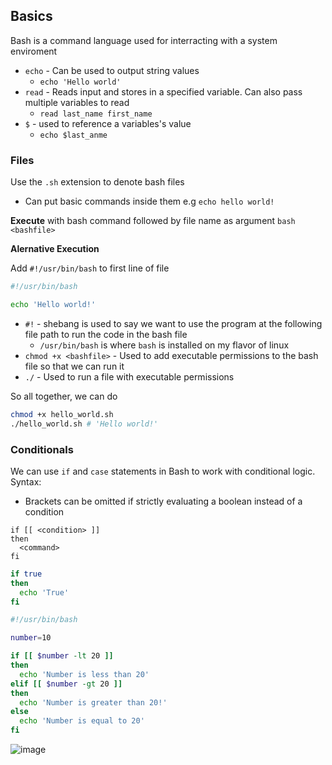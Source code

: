 ## Basics ##
Bash is a command language used for interracting with a system enviroment
- `echo` - Can be used to output string values
  - `echo 'Hello world'`
- `read` - Reads input and stores in a specified variable. Can also pass multiple variables to read
  -  `read last_name first_name`
- `$` - used to reference a variables's value
  - `echo $last_anme` 

### Files ###
Use the `.sh` extension to denote bash files
- Can put basic commands inside them e.g `echo hello world!`

**Execute** with bash command followed by file name as argument `bash <bashfile>`

**Alernative Execution**

Add `#!/usr/bin/bash` to first line of file
```bash
#!/usr/bin/bash

echo 'Hello world!'
```
- `#!` - shebang is used to say we want to use the program at the following file path to run the code in the bash file
  - `/usr/bin/bash` is where `bash` is installed on my flavor of linux
- `chmod +x <bashfile>` - Used to add executable permissions to the bash file so that we can run it
- `./` - Used to run a file with executable permissions

So all together, we can do
```bash
chmod +x hello_world.sh
./hello_world.sh # 'Hello world!'
```
### Conditionals ###
We can use `if` and `case` statements in Bash to work with conditional logic. Syntax:
- Brackets can be omitted if strictly evaluating a boolean instead of a condition
```
if [[ <condition> ]]
then
  <command>
fi
```
```bash
if true
then
  echo 'True'
fi
```
```bash
#!/usr/bin/bash

number=10

if [[ $number -lt 20 ]]
then
  echo 'Number is less than 20'
elif [[ $number -gt 20 ]]
then
  echo 'Number is greater than 20!'
else
  echo 'Number is equal to 20'
fi
```

![image](https://user-images.githubusercontent.com/93304067/220205742-cede10c1-f0ab-45c9-8401-0087318b463b.png)

